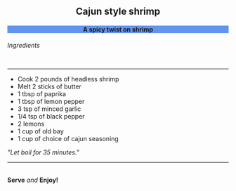 <!DOCTYPE html>
<!--Jackie Vargas-->
<!--This is not a simple web page-->
<html> <!--root element-->
<head> <!--head element will contain information about the document-->
<title>Jackie Vargas ITI-2170-01</title> <!--title element stores the document's title, displayed in the browser title bar or on a browser tab-->
</head> <!--"This is my own work"-->

<body> <!-- visible page content -->

<h2 style="text-align:center;">Cajun style shrimp</h2> <!--h2(front element name) style(style attitude) align(property) center(value)-->
<h4 style="background-color: Cornflowerblue; text-align:center;">A spicy twist on shrimp</h4>

<p><i>Ingredients</i></p> <br/>

<hr/>

- Cook 2 pounds of headless shrimp <br/>
- Melt 2 sticks of butter <br/>
- 1 tbsp of paprika <br/>
- 1 tbsp of lemon pepper <br/>
- 3 tsp of minced garlic <br/>
- 1/4 tsp of black pepper <br/>
- 2 lemons <br/>
- 1 cup of old bay <br/>
- 1 cup of choice of cajun seasoning </br>
<p><i> "Let boil for 35 minutes." </i></p>


<hr/> <!--horizontal rule element -- denotes change within a section -->

</body>
<br/> <!-- line break -->


<footer>
        <b>Serve</b> <i>and</i> <b>Enjoy!</b> <!-- bullet character -->
</footer>

</html>
